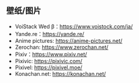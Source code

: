## 壁纸/图片
+ VoiStack Wed β：https://www.voistock.com/ja/
+ Yande.re：https://yande.re/
+ Anime pictures: https://anime-pictures.net/
+ Zerochan: https://www.zerochan.net/
+ Pixiv：https://www.pixiv.net/
+ Pixivic: https://pixivic.com/
+ Pixivel: https://pixivel.moe/
+ Konachan.net: https://konachan.net/
